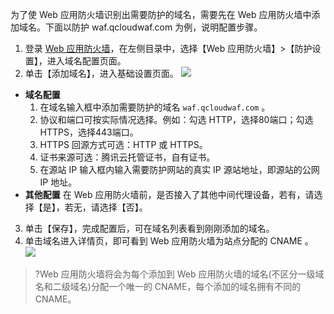 为了使 Web 应用防火墙识别出需要防护的域名，需要先在 Web 应用防火墙中添加域名。下面以防护 waf.qcloudwaf.com 为例，说明配置步骤。
1. 登录 [Web 应用防火墙](https://console.cloud.tencent.com/guanjia/waf/config)，在左侧目录中，选择【Web 应用防火墙】>【防护设置】，进入域名配置页面。
2. 单击【添加域名】，进入基础设置页面。
![](https://main.qcloudimg.com/raw/d0dd723b2efcb5f413a1e1db17a0fb9e.png)
 - **域名配置**
     1. 在域名输入框中添加需要防护的域名 `waf.qcloudwaf.com` 。
     2. 协议和端口可按实际情况选择。例如：勾选 HTTP，选择80端口；勾选 HTTPS，选择443端口。
     3. HTTPS 回源方式可选：HTTP 或 HTTPS。
     4. 证书来源可选：腾讯云托管证书，自有证书。
     5. 在源站 IP 输入框内输入需要防护网站的真实 IP 源站地址，即源站的公网 IP 地址。
 - **其他配置**
 在 Web 应用防火墙前，是否接入了其他中间代理设备，若有，请选择【是】，若无，请选择【否】。
3. 单击【保存】，完成配置后，可在域名列表看到刚刚添加的域名。
4. 单击域名进入详情页，即可看到 Web 应用防火墙为站点分配的 CNAME 。
 ![](https://main.qcloudimg.com/raw/525bceba27cf01504f604386d0edfd8e.png)
>?Web 应用防火墙将会为每个添加到 Web 应用防火墙的域名(不区分一级域名和二级域名)分配一个唯一的 CNAME，每个添加的域名拥有不同的 CNAME。
